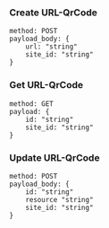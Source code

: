### Create URL-QrCode 
	method: POST
	payload_body: {
		url: "string"
		site_id: "string"
	}

### Get URL-QrCode
	method: GET
	payload: {
		id: "string"
		site_id: "string"
	}

### Update URL-QrCode
	method: POST
	payload_body: {
		id: "string"
		resource "string"
		site_id: "string"
	}
